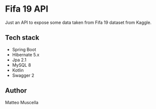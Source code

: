 # Fifa 19 API

Just an API to expose some data taken from Fifa 19 dataset from Kaggle.

## Tech stack

- Spring Boot
- Hibernate 5.x
- Jpa 2.1
- MySQL 8
- Kotlin
- Swagger 2

Author
---
Matteo Muscella

